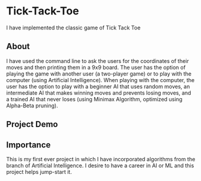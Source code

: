 # Tick-Tack-Toe
I have implemented the classic game of Tick Tack Toe

## About

I have used the command line to ask the users for the coordinates of their moves and then printing them in a 9x9 board. The user has the option of playing the game with another user (a two-player game) or to play with the computer (using Artificial Intelligence). When playing with the computer, the user has the option to play with a beginner AI that uses random moves, an intermediate AI that makes winning moves and prevents losing moves, and a trained AI that never loses (using Minimax Algorithm, optimized using Alpha-Beta pruning).

## Project Demo



## Importance

This is my first ever project in which I have incorporated algorithms from the branch of Artificial Intelligence. I desire to have a career in AI or ML and this project helps jump-start it.
